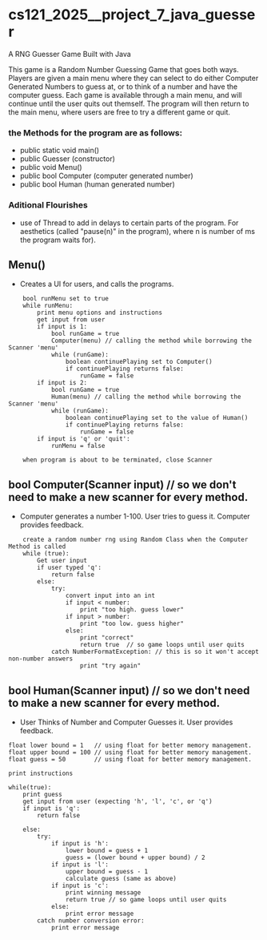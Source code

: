 # cs121_2025__project_7_java_guesser
A RNG Guesser Game Built with Java

This game is a Random Number Guessing Game that goes both ways. 
Players are given a main menu where they can select to do either Computer Generated Numbers to guess at, 
or to think of a number and have the computer guess. 
Each game is available through a main menu, 
and will continue until the user quits out themself. 
The program will then return to the main menu, 
where users are free to try a different game or quit.


### the Methods for the program are as follows:
* public static void main()
* public Guesser (constructor)
* public void Menu()
* public bool Computer (computer generated number)
* public bool Human (human generated number)

### Aditional Flourishes
* use of Thread to add in delays to certain parts of the program. For aesthetics (called "pause(n)" in the program), where n is number of ms the program waits for).


## Menu()
* Creates a UI for users, and calls the programs.
```
    bool runMenu set to true
    while runMenu:
        print menu options and instructions
        get input from user
        if input is 1:
            bool runGame = true
            Computer(menu) // calling the method while borrowing the Scanner 'menu'
            while (runGame):
                boolean continuePlaying set to Computer()
                if continuePlaying returns false:
                    runGame = false
        if input is 2:
            bool runGame = true
            Human(menu) // calling the method while borrowing the Scanner 'menu'
            while (runGame):
                boolean continuePlaying set to the value of Human()
                if continuePlaying returns false:
                    runGame = false
        if input is 'q' or 'quit':
            runMenu = false

    when program is about to be terminated, close Scanner
```

## bool Computer(Scanner input) // so we don't need to make a new scanner for every method.
* Computer generates a number 1-100. User tries to guess it. Computer provides feedback.
```
    create a random number rng using Random Class when the Computer Method is called
    while (true):
        Get user input
        if user typed 'q':
            return false
        else:
            try:
                convert input into an int
                if input < number:
                    print "too high. guess lower"
                if input > number:
                    print "too low. guess higher"
                else:
                    print "correct"
                    return true  // so game loops until user quits
            catch NumberFormatException: // this is so it won't accept non-number answers
                    print "try again"

```

## bool Human(Scanner input) // so we don't need to make a new scanner for every method.
* User Thinks of Number and Computer Guesses it. User provides feedback.
```
float lower bound = 1   // using float for better memory management.
float upper bound = 100 // using float for better memory management.
float guess = 50        // using float for better memory management.

print instructions

while(true):
    print guess
    get input from user (expecting 'h', 'l', 'c', or 'q')
    if input is 'q':
        return false
    
    else:
        try:
            if input is 'h':
                lower bound = guess + 1
                guess = (lower bound + upper bound) / 2
            if input is 'l':
                upper bound = guess - 1
                calculate guess (same as above)
            if input is 'c':
                print winning message
                return true // so game loops until user quits
            else:
                print error message
        catch number conversion error:
            print error message

```
